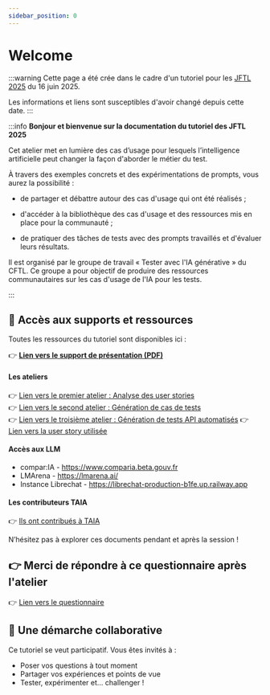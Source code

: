 ```yaml
---
sidebar_position: 0
---
```


# Welcome

:::warning
Cette page a été crée dans le cadre d'un tutoriel pour les [JFTL 2025](https://cftl.fr/actualites/jftl/) du 16 juin 2025.

Les informations et liens sont susceptibles d'avoir changé depuis cette date.
:::

:::info
**Bonjour et bienvenue sur la documentation du tutoriel des JFTL 2025**

Cet atelier met en lumière des cas d’usage pour lesquels l’intelligence artificielle peut changer la façon d'aborder le métier du test.

À travers des exemples concrets et des expérimentations de prompts, vous aurez la possibilité :

- de partager et débattre autour des cas d'usage qui ont été réalisés ;

- d'accéder à la bibliothèque des cas d'usage et des ressources mis en place pour la communauté ;

- de pratiquer des tâches de tests avec des prompts travaillés et d'évaluer leurs résultats.

Il est organisé par le groupe de travail « Tester avec l'IA générative » du CFTL. Ce groupe a pour objectif de produire des ressources communautaires sur les cas d'usage de l'IA pour les tests.

:::

## 📂 Accès aux supports et ressources

Toutes les ressources du tutoriel sont disponibles ici :

👉 **[Lien vers le support de présentation (PDF)](/file/TUTORIEL%20-%20TAIA%20-%20Tester%20avec%20IA%20-%2016052025.pdf)**  

#### Les ateliers
👉 [Lien vers le premier atelier : Analyse des user stories](/docs/Cas%20usage/Analyse%20des%20User%20Stories/Cas%20usage.md)  
👉 [Lien vers le second atelier : Génération de cas de tests](/docs/Cas%20usage/Génération%20de%20cas%20de%20test/Cas%20usage.md)   
👉 [Lien vers le troisième atelier : Génération de tests API automatisés](/docs/Cas%20usage/Génération%20de%20tests%20automatisés/Cas%20usage.md)
👉 [Lien vers la user story utilisée](/docs/TutorielJFTL/US%20Tutoriel.md)  

#### Accès aux LLM

- compar:IA - https://www.comparia.beta.gouv.fr
- LMArena - https://lmarena.ai/  
- Instance Librechat - https://librechat-production-b1fe.up.railway.app

#### Les contributeurs TAIA
👉 [Ils ont contribués à TAIA](/docs/contributors.md)  

N’hésitez pas à explorer ces documents pendant et après la session !

## 👉 Merci de répondre à ce questionnaire après l'atelier

👉 [Lien vers le questionnaire](https://forms.gle/GErfu7SnAWhDQLWi7)

## 🤝 Une démarche collaborative

Ce tutoriel se veut participatif. Vous êtes invités à :

- Poser vos questions à tout moment
- Partager vos expériences et points de vue
- Tester, expérimenter et... challenger !